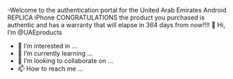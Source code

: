 -Welcome to the authentication portal for the United Arab Emirates Android REPLICA iPhone     CONGRATULATIONS 
the product you purchased is authentic and has a warranty that will elapse in 364 days from now!!!! 👋 Hi, I’m @UAEproducts
- 👀 I’m interested in ...
- 🌱 I’m currently learning ...
- 💞️ I’m looking to collaborate on ...
- 📫 How to reach me ...

<!---
UAEproducts/UAEproducts is a ✨ special ✨ repository because its `README.md` (this file) appears on your GitHub profile.
You can click the Preview link to take a look at your changes.
--->
